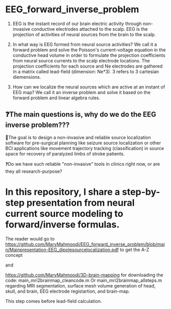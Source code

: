 # EEG_forward_inverse_problem



1. EEG is the instant record of our brain electric activity through non-invasive conductive electrodes attached to the scalp.
EEG is the projection of activities of neural sources from the brain to the scalp.


2. In what way is EEG formed from neural source activities? We call it a forward problem and solve the Poisson's current-voltage equation in the conductive head volume in order to formulate the projection coefficients from neural source currents to the scalp electrode locations.
   The projection coefficients for each source and Ne electrodes are gathered in a matrix called lead-field (dimension: Ne*3). 3 refers to 3 cartesian diemensions. 


3. How can we localize the neural sources which are active at an instant of EEG map? We call it an inverse problem and solve it based on the forward problem and linear algebra rules.

## ❓The main questions is, why do we do the EEG inverse problem???

🎯The goal is to design a non-invasive and reliable source localization software for pre-surgical planning like seizure source localization or other BCI applications like movement trajectory tracking (classification) in source space for recovery of paralyzed limbs of stroke patients.

❓Do we have such reliable "non-invasive" tools in clinics right now, or are they all research-purpose? 

# In this repository, I share a step-by-step presentation from neural current source modeling to forward/inverse formulas. 


The reader would go to 
https://github.com/MaryMahmoodi/EEG_forward_inverse_problem/blob/main/Mainpresentation-EEG_dipolesourcelocalization.pdf
to get the A-Z concept

and 

https://github.com/MaryMahmoodi/3D-brain-mapping 
for downloading the code: 
main_mri2brainmap_cleancode.m
Or 
main_mri2brainmap_allsteps.m
regarding MRI segmentation,
surface mesh volume generation of head, skull, and brain,
EEG electrode registartion,
and brain-map.

This step comes before lead-field calculation. 

